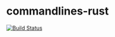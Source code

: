 # commandlines-rust

[![Build Status](https://travis-ci.org/chrissimpkins/commandlines-rust.svg?branch=master)](https://travis-ci.org/chrissimpkins/commandlines-rust)